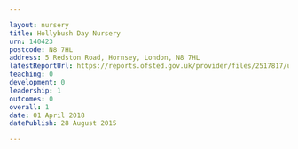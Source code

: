 ```yaml
---

layout: nursery
title: Hollybush Day Nursery
urn: 140423
postcode: N8 7HL
address: 5 Redston Road, Hornsey, London, N8 7HL
latestReportUrl: https://reports.ofsted.gov.uk/provider/files/2517817/urn/140423.pdf
teaching: 0
development: 0
leadership: 1
outcomes: 0
overall: 1
date: 01 April 2018 
datePublish: 28 August 2015

---
```

